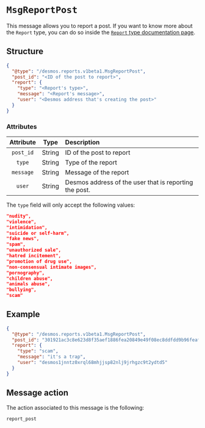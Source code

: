 # `MsgReportPost`
This message allows you to report a post. If you want to know more about the `Report` type, you can do so inside the [`Report` type documentation page](../../../../types/reports/report.md).

## Structure
```json
{
  "@type": "/desmos.reports.v1beta1.MsgReportPost",
  "post_id": "<ID of the post to report>",
  "report": {
    "type": "<Report's type>",
    "message": "<Report's message>",
    "user": "<Desmos address that's creating the post>"
  }
}
```

### Attributes
| Attribute | Type | Description |
| :-------: | :----: | :-------- |
| `post_id` | String | ID of the post to report |
| `type`    | String | Type of the report |
| `message` | String | Message of the report |
| `user`    | String | Desmos address of the user that is reporting the post. |

The `type` field will only accept the following values:
```json
"nudity",  
"violence",  
"intimidation",  
"suicide or self-harm",  
"fake news",  
"spam",  
"unauthorized sale",  
"hatred incitement",  
"promotion of drug use",  
"non-consensual intimate images",  
"pornography",  
"children abuse",  
"animals abuse",  
"bullying",  
"scam" 
```

## Example
```json
{
  "@type": "/desmos.reports.v1beta1.MsgReportPost",
  "post_id": "301921ac3c8e623d8f35aef1886fea20849e49f08ec8ddfdd9b96feaf0c4fd15",
  "report": {
    "type": "scam",
    "message": "it's a trap",
    "user": "desmos1jnntz0xrql68mhjjsp82nlj9jrhgzc9t2ydtd5"
  }
}
```

## Message action
The action associated to this message is the following: 

```
report_post
```
